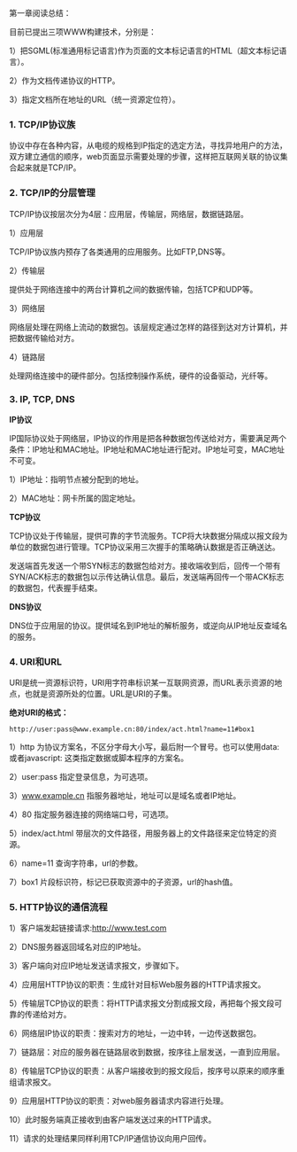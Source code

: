 第一章阅读总结：

目前已提出三项WWW构建技术，分别是：

1）把SGML(标准通用标记语言)作为页面的文本标记语言的HTML（超文本标记语言）。

2）作为文档传递协议的HTTP。

3）指定文档所在地址的URL（统一资源定位符）。

### 1. TCP/IP协议族

协议中存在各种内容，从电缆的规格到IP指定的选定方法，寻找异地用户的方法，双方建立通信的顺序，web页面显示需要处理的步骤，这样把互联网关联的协议集合起来就是TCP/IP。

### 2. TCP/IP的分层管理

TCP/IP协议按层次分为4层：应用层，传输层，网络层，数据链路层。

1）应用层

TCP/IP协议族内预存了各类通用的应用服务。比如FTP,DNS等。

2）传输层

提供处于网络连接中的两台计算机之间的数据传输，包括TCP和UDP等。

3）网络层

网络层处理在网络上流动的数据包。该层规定通过怎样的路径到达对方计算机，并把数据传输给对方。

4）链路层

处理网络连接中的硬件部分。包括控制操作系统，硬件的设备驱动，光纤等。

### 3. IP, TCP, DNS

**IP协议**

IP国际协议处于网络层，IP协议的作用是把各种数据包传送给对方，需要满足两个条件：IP地址和MAC地址。IP地址和MAC地址进行配对。IP地址可变，MAC地址不可变。

1）IP地址：指明节点被分配到的地址。

2）MAC地址：网卡所属的固定地址。


**TCP协议**

TCP协议处于传输层，提供可靠的字节流服务。TCP将大块数据分隔成以报文段为单位的数据包进行管理。TCP协议采用三次握手的策略确认数据是否正确送达。

发送端首先发送一个带SYN标志的数据包给对方。接收端收到后，回传一个带有SYN/ACK标志的数据包以示传达确认信息。最后，发送端再回传一个带ACK标志的数据包，代表握手结束。

**DNS协议**

DNS位于应用层的协议。提供域名到IP地址的解析服务，或逆向从IP地址反查域名的服务。

### 4. URI和URL

URI是统一资源标识符，URI用字符串标识某一互联网资源，而URL表示资源的地点，也就是资源所处的位置。URL是URI的子集。

**绝对URI的格式：**

```
http://user:pass@www.example.cn:80/index/act.html?name=11#box1
```

1）http 为协议方案名，不区分字母大小写，最后附一个冒号。也可以使用data: 或者javascript: 这类指定数据或脚本程序的方案名。

2）user:pass 指定登录信息，为可选项。

3）www.example.cn 指服务器地址，地址可以是域名或者IP地址。

4）80 指定服务器连接的网络端口号，可选项。

5）index/act.html 带层次的文件路径，用服务器上的文件路径来定位特定的资源。

6）name=11 查询字符串，url的参数。

7）box1 片段标识符，标记已获取资源中的子资源，url的hash值。



### 5. HTTP协议的通信流程

1）客户端发起链接请求:http://www.test.com

2）DNS服务器返回域名对应的IP地址。

3）客户端向对应IP地址发送请求报文，步骤如下。

4）应用层HTTP协议的职责：生成针对目标Web服务器的HTTP请求报文。

5）传输层TCP协议的职责：将HTTP请求报文分割成报文段，再把每个报文段可靠的传递给对方。

6）网络层IP协议的职责：搜索对方的地址，一边中转，一边传送数据包。

7）链路层：对应的服务器在链路层收到数据，按序往上层发送，一直到应用层。

8）传输层TCP协议的职责：从客户端接收到的报文段后，按序号以原来的顺序重组请求报文。

9）应用层HTTP协议的职责：对web服务器请求内容进行处理。

10）此时服务端真正接收到由客户端发送过来的HTTP请求。

11）请求的处理结果同样利用TCP/IP通信协议向用户回传。
